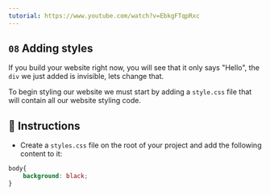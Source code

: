 ```yaml
---
tutorial: https://www.youtube.com/watch?v=EbkgFTqpRxc
---
```


## `08` Adding styles

If you build your website right now, you will see that it only says "Hello", the `div` we just added is invisible, lets change that.

To begin styling our website we must start by adding a `style.css` file that will contain all our website styling code.

## 📝 Instructions

- Create a `styles.css` file on the root of your project and add the following content to it:

```css
body{
    background: black;
}
```